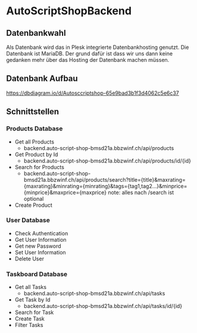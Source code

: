 # AutoScriptShopBackend

## Datenbankwahl
Als Datenbank wird das in Plesk integrierte Datenbankhosting genutzt. Die Datenbank ist MariaDB. Der grund dafür ist dass wir uns dann keine gedanken mehr über das Hosting der Datenbank machen müssen. 

## Datenbank Aufbau
https://dbdiagram.io/d/Autosccriptshop-65e9bad3b1f3d4062c5e6c37


## Schnittstellen

### Products Database
* Get all Products
    * backend.auto-script-shop-bmsd21a.bbzwinf.ch/api/products
* Get Product by Id
    * backend.auto-script-shop-bmsd21a.bbzwinf.ch/api/products/id/{id}
* Search for Products
    * backend.auto-script-shop-bmsd21a.bbzwinf.ch/api/products/search?title={title}&maxrating={maxrating}&minrating={minrating}&tags={tag1,tag2...}&minprice={minprice}&maxprice={maxprice}
      note: alles nach /search ist optional
* Create Product


### User Database
* Check Authentication
* Get User Information
* Get new Password
* Set User Information
* Delete User

### Taskboard Database
* Get all Tasks
  * backend.auto-script-shop-bmsd21a.bbzwinf.ch/api/tasks
* Get Task by Id
  * backend.auto-script-shop-bmsd21a.bbzwinf.ch/api/tasks/id/{id}
* Search for Task
* Create Task
* Filter Tasks
